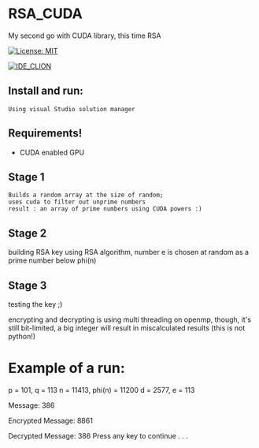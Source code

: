 # RSA_CUDA

My second go with CUDA library, this time RSA


[![License: MIT](https://img.shields.io/badge/License-MIT-yellow.svg)](https://opensource.org/licenses/MIT)

[![IDE_CLION](https://img.shields.io/badge/IDE-Visual%20studio-green.svg)](https://www.visualstudio.com/)

## Install and run:
	Using visual Studio solution manager
	
## Requirements!
* CUDA enabled GPU 

## Stage 1
	Builds a random array at the size of random;
	uses cuda to filter out unprime numbers
	result : an array of prime numbers using CUDA powers :)
	
## Stage 2
	
   building RSA key using RSA algorithm, number e is chosen at random as a prime number below phi(n)
   
## Stage 3

   testing the key ;)
   
   encrypting and decrypting is using multi threading on openmp, though, it's still bit-limited, a big integer will result in 
   miscalculated results (this is not python!)
   
# Example of a run:

p = 101, q = 113
n = 11413, phi(n) = 11200
d = 2577, e = 113

 Message: 386

 Encrypted Message: 8861

 Decrypted Message: 386
Press any key to continue . . .



